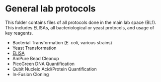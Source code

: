 # General lab protocols

This folder contains files of all protocols done in the main lab space (BL1). This includes ELISAs, all bacteriological or yeast protocols, and usage of key reagents. 

- Bacterial Transformation (*E. coli*, various strains)
- Yeast Transformation
- [ELISA](ELISA_optimization.md)
- AmPure Bead Cleanup
- PicoGreen DNA Quantification
- Qubit Nucleic Acid/Protein Quantification
- In-Fusion Cloning
